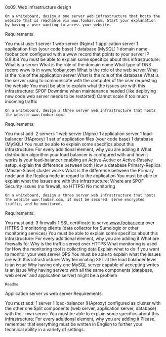 

0x09. Web infrastructure design

    On a whiteboard, design a one server web infrastructure that hosts the website that is reachable via www.foobar.com. Start your explanation by having a user wanting to access your website.

Requirements:

You must use: 1 server 1 web server (Nginx) 1 application server 1 application files (your code base) 1 database (MySQL) 1 domain name foobar.com configured with a www record that points to your server IP 8.8.8.8 You must be able to explain some specifics about this infrastructure: What is a server What is the role of the domain name What type of DNS record www is in www.foobar.com What is the role of the web server What is the role of the application server What is the role of the database What is the server using to communicate with the computer of the user requesting the website You must be able to explain what the issues are with this infrastructure: SPOF Downtime when maintenance needed (like deploying new code web server needs to be restarted) Cannot scale if too much incoming traffic

    On a whiteboard, design a three server web infrastructure that hosts the website www.foobar.com.

Requirements:

You must add: 2 servers 1 web server (Nginx) 1 application server 1 load-balancer (HAproxy) 1 set of application files (your code base) 1 database (MySQL) You must be able to explain some specifics about this infrastructure: For every additional element, why you are adding it What distribution algorithm your load balancer is configured with and how it works Is your load-balancer enabling an Active-Active or Active-Passive setup, explain the difference between both How a database Primary-Replica (Master-Slave) cluster works What is the difference between the Primary node and the Replica node in regard to the application You must be able to explain what the issues are with this infrastructure: Where are SPOF Security issues (no firewall, no HTTPS) No monitoring

    On a whiteboard, design a three server web infrastructure that hosts the website www.foobar.com, it must be secured, serve encrypted traffic, and be monitored.

Requirements:

You must add: 3 firewalls 1 SSL certificate to serve www.foobar.com over HTTPS 3 monitoring clients (data collector for Sumologic or other monitoring services) You must be able to explain some specifics about this infrastructure: For every additional element, why you are adding it What are firewalls for Why is the traffic served over HTTPS What monitoring is used for How the monitoring tool is collecting data Explain what to do if you want to monitor your web server QPS You must be able to explain what the issues are with this infrastructure: Why terminating SSL at the load balancer level is an issue Why having only one MySQL server capable of accepting writes is an issue Why having servers with all the same components (database, web server and application server) might be a problem

    Readme

Application server vs web server Requirements:

You must add: 1 server 1 load-balancer (HAproxy) configured as cluster with the other one Split components (web server, application server, database) with their own server You must be able to explain some specifics about this infrastructure: For every additional element, why you are adding it Please, remember that everything must be written in English to further your technical ability in a variety of settings.

